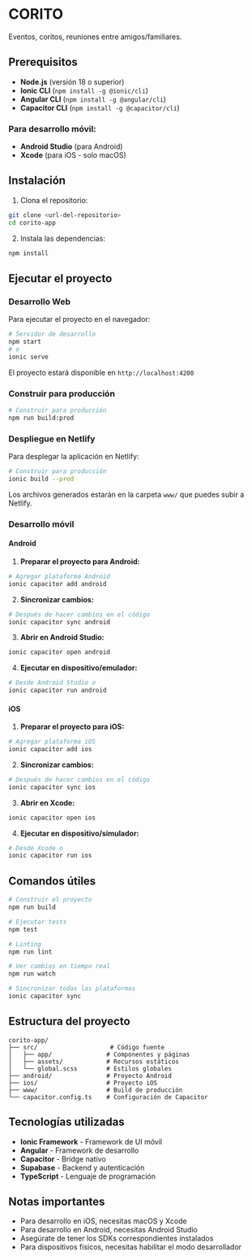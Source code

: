 # CORITO

Eventos, coritos, reuniones entre amigos/familiares.

## Prerequisitos

- **Node.js** (versión 18 o superior)
- **Ionic CLI** (`npm install -g @ionic/cli`)
- **Angular CLI** (`npm install -g @angular/cli`)
- **Capacitor CLI** (`npm install -g @capacitor/cli`)

### Para desarrollo móvil:
- **Android Studio** (para Android)
- **Xcode** (para iOS - solo macOS)

## Instalación

1. Clona el repositorio:
```bash
git clone <url-del-repositorio>
cd corito-app
```

2. Instala las dependencias:
```bash
npm install
```

## Ejecutar el proyecto

### Desarrollo Web

Para ejecutar el proyecto en el navegador:

```bash
# Servidor de desarrollo
npm start
# o
ionic serve
```

El proyecto estará disponible en `http://localhost:4200`

### Construir para producción

```bash
# Construir para producción
npm run build:prod
```

### Despliegue en Netlify

Para desplegar la aplicación en Netlify:

```bash
# Construir para producción
ionic build --prod
```

Los archivos generados estarán en la carpeta `www/` que puedes subir a Netlify.

### Desarrollo móvil

#### Android

1. **Preparar el proyecto para Android:**
```bash
# Agregar plataforma Android
ionic capacitor add android
```

2. **Sincronizar cambios:**
```bash
# Después de hacer cambios en el código
ionic capacitor sync android
```

3. **Abrir en Android Studio:**
```bash
ionic capacitor open android
```

4. **Ejecutar en dispositivo/emulador:**
```bash
# Desde Android Studio o
ionic capacitor run android
```

#### iOS

1. **Preparar el proyecto para iOS:**
```bash
# Agregar plataforma iOS
ionic capacitor add ios
```

2. **Sincronizar cambios:**
```bash
# Después de hacer cambios en el código
ionic capacitor sync ios
```

3. **Abrir en Xcode:**
```bash
ionic capacitor open ios
```

4. **Ejecutar en dispositivo/simulador:**
```bash
# Desde Xcode o
ionic capacitor run ios
```

## Comandos útiles

```bash
# Construir el proyecto
npm run build

# Ejecutar tests
npm test

# Linting
npm run lint

# Ver cambios en tiempo real
npm run watch

# Sincronizar todas las plataformas
ionic capacitor sync
```

## Estructura del proyecto

```
corito-app/
├── src/                    # Código fuente
│   ├── app/               # Componentes y páginas
│   ├── assets/            # Recursos estáticos
│   └── global.scss        # Estilos globales
├── android/               # Proyecto Android
├── ios/                   # Proyecto iOS
├── www/                   # Build de producción
└── capacitor.config.ts    # Configuración de Capacitor
```

## Tecnologías utilizadas

- **Ionic Framework** - Framework de UI móvil
- **Angular** - Framework de desarrollo
- **Capacitor** - Bridge nativo
- **Supabase** - Backend y autenticación
- **TypeScript** - Lenguaje de programación

## Notas importantes

- Para desarrollo en iOS, necesitas macOS y Xcode
- Para desarrollo en Android, necesitas Android Studio
- Asegúrate de tener los SDKs correspondientes instalados
- Para dispositivos físicos, necesitas habilitar el modo desarrollador
